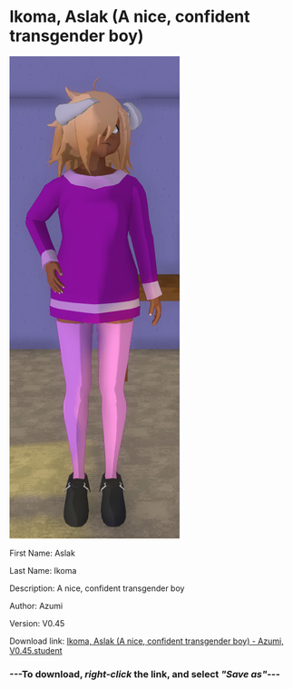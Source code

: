 # Ikoma, Aslak (A nice, confident transgender boy)

<img src = "https://raw.githubusercontent.com/Arbiter1223/Daigaku-Gurashi-Custom-Students/master/Students/Files/Ikoma%2C%20Aslak%20(A%20nice%2C%20confident%20transgender%20boy).png">

First Name: Aslak

Last Name: Ikoma

Description: A nice, confident transgender boy

Author: Azumi

Version: V0.45

Download link: <a href="https://raw.githubusercontent.com/Arbiter1223/Daigaku-Gurashi-Custom-Students/master/Students/Files/Ikoma%2C%20Aslak%20(A%20nice%2C%20confident%20transgender%20boy)%20-%20Azumi%2C%20V0.45.student">Ikoma, Aslak (A nice, confident transgender boy) - Azumi, V0.45.student</a>

### ---**To download, _right-click_ the link, and select _"Save as"_**---
